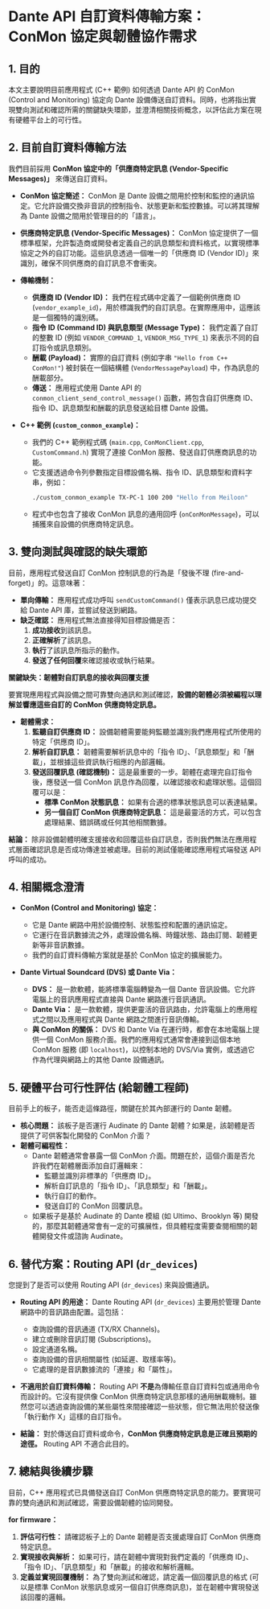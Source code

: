 # Dante API 自訂資料傳輸方案：ConMon 協定與韌體協作需求

## 1. 目的

本文主要說明目前應用程式 (C++ 範例) 如何透過 Dante API 的 ConMon (Control and Monitoring) 協定向 Dante 設備傳送自訂資料。同時，也將指出實現雙向測試和確認所需的關鍵缺失環節，並澄清相關技術概念，以評估此方案在現有硬體平台上的可行性。

## 2. 目前自訂資料傳輸方法

我們目前採用 **ConMon 協定中的「供應商特定訊息 (Vendor-Specific Messages)」** 來傳送自訂資料。

*   **ConMon 協定簡述：** ConMon 是 Dante 設備之間用於控制和監控的通訊協定。它允許設備交換非音訊的控制指令、狀態更新和監控數據。可以將其理解為 Dante 設備之間用於管理目的的「語言」。

*   **供應商特定訊息 (Vendor-Specific Messages)：** ConMon 協定提供了一個標準框架，允許製造商或開發者定義自己的訊息類型和資料格式，以實現標準協定之外的自訂功能。這些訊息透過一個唯一的「供應商 ID (Vendor ID)」來識別，確保不同供應商的自訂訊息不會衝突。

*   **傳輸機制：**
    *   **供應商 ID (Vendor ID)：** 我們在程式碼中定義了一個範例供應商 ID (`vendor_example_id`)，用於標識我們的自訂訊息。在實際應用中，這應該是一個獨特的識別碼。
    *   **指令 ID (Command ID) 與訊息類型 (Message Type)：** 我們定義了自訂的整數 ID (例如 `VENDOR_COMMAND_1`, `VENDOR_MSG_TYPE_1`) 來表示不同的自訂指令或訊息類別。
    *   **酬載 (Payload)：** 實際的自訂資料 (例如字串 `"Hello from C++ ConMon!"`) 被封裝在一個結構體 (`VendorMessagePayload`) 中，作為訊息的酬載部分。
    *   **傳送：** 應用程式使用 Dante API 的 `conmon_client_send_control_message()` 函數，將包含自訂供應商 ID、指令 ID、訊息類型和酬載的訊息發送給目標 Dante 設備。

*   **C++ 範例 (`custom_conmon_example`)：**
    *   我們的 C++ 範例程式碼 (`main.cpp`, `ConMonClient.cpp`, `CustomCommand.h`) 實現了連接 ConMon 服務、發送自訂供應商訊息的功能。
    *   它支援透過命令列參數指定目標設備名稱、指令 ID、訊息類型和資料字串，例如：
        ```bash
        ./custom_conmon_example TX-PC-1 100 200 "Hello from Meiloon"
        ```
    *   程式中也包含了接收 ConMon 訊息的通用回呼 (`onConMonMessage`)，可以捕獲來自設備的供應商特定訊息。

## 3. 雙向測試與確認的缺失環節

目前，應用程式發送自訂 ConMon 控制訊息的行為是「發後不理 (fire-and-forget)」的。這意味著：

*   **單向傳輸：** 應用程式成功呼叫 `sendCustomCommand()` 僅表示訊息已成功提交給 Dante API 庫，並嘗試發送到網路。
*   **缺乏確認：** 應用程式無法直接得知目標設備是否：
    1.  **成功接收**到該訊息。
    2.  **正確解析**了該訊息。
    3.  **執行**了該訊息所指示的動作。
    4.  **發送了任何回覆**來確認接收或執行結果。

**關鍵缺失：韌體對自訂訊息的接收與回覆支援**

要實現應用程式與設備之間可靠雙向通訊和測試確認，**設備的韌體必須被編程以理解並響應這些自訂的 ConMon 供應商特定訊息。**

*   **韌體需求：**
    1.  **監聽自訂供應商 ID：** 設備韌體需要能夠監聽並識別我們應用程式所使用的特定「供應商 ID」。
    2.  **解析自訂訊息：** 韌體需要解析訊息中的「指令 ID」、「訊息類型」和「酬載」，並根據這些資訊執行相應的內部邏輯。
    3.  **發送回覆訊息 (確認機制)：** 這是最重要的一步。韌體在處理完自訂指令後，應發送一個 ConMon 訊息作為回覆，以確認接收和處理狀態。這個回覆可以是：
        *   **標準 ConMon 狀態訊息：** 如果有合適的標準狀態訊息可以表達結果。
        *   **另一個自訂 ConMon 供應商特定訊息：** 這是最靈活的方式，可以包含處理結果、錯誤碼或任何其他相關數據。

**結論：** 除非設備韌體明確支援接收和回覆這些自訂訊息，否則我們無法在應用程式層面確認訊息是否成功傳達並被處理。目前的測試僅能確認應用程式端發送 API 呼叫的成功。

## 4. 相關概念澄清

*   **ConMon (Control and Monitoring) 協定：**
    *   它是 Dante 網路中用於設備控制、狀態監控和配置的通訊協定。
    *   它運行在音訊數據流之外，處理設備名稱、時鐘狀態、路由訂閱、韌體更新等非音訊數據。
    *   我們的自訂資料傳輸方案就是基於 ConMon 協定的擴展能力。

*   **Dante Virtual Soundcard (DVS) 或 Dante Via：**
    *   **DVS：** 是一款軟體，能將標準電腦轉變為一個 Dante 音訊設備。它允許電腦上的音訊應用程式直接與 Dante 網路進行音訊通訊。
    *   **Dante Via：** 是一款軟體，提供更靈活的音訊路由，允許電腦上的應用程式之間以及應用程式與 Dante 網路之間進行音訊傳輸。
    *   **與 ConMon 的關係：** DVS 和 Dante Via 在運行時，都會在本地電腦上提供一個 ConMon 服務介面。我們的應用程式通常會連接到這個本地 ConMon 服務 (即 `localhost`)，以控制本地的 DVS/Via 實例，或透過它作為代理與網路上的其他 Dante 設備通訊。

## 5. 硬體平台可行性評估 (給韌體工程師)

目前手上的板子，能否走這條路徑，關鍵在於其內部運行的 Dante 韌體。

*   **核心問題：** 該板子是否運行 Audinate 的 Dante 韌體？如果是，該韌體是否提供了可供客製化開發的 ConMon 介面？
*   **韌體可編程性：**
    *   Dante 韌體通常會暴露一個 ConMon 介面。問題在於，這個介面是否允許我們在韌體層面添加自訂邏輯來：
        *   監聽並識別非標準的「供應商 ID」。
        *   解析自訂訊息的「指令 ID」、「訊息類型」和「酬載」。
        *   執行自訂的動作。
        *   發送自訂的 ConMon 回覆訊息。
    *   如果板子是基於 Audinate 的 Dante 模組 (如 Ultimo、Brooklyn 等) 開發的，那麼其韌體通常會有一定的可擴展性，但具體程度需要查閱相關的韌體開發文件或諮詢 Audinate。

## 6. 替代方案：Routing API (`dr_devices`)

您提到了是否可以使用 Routing API (`dr_devices`) 來與設備通訊。

*   **Routing API 的用途：** Dante Routing API (`dr_devices`) 主要用於管理 Dante 網路中的音訊路由配置。這包括：
    *   查詢設備的音訊通道 (TX/RX Channels)。
    *   建立或刪除音訊訂閱 (Subscriptions)。
    *   設定通道名稱。
    *   查詢設備的音訊相關屬性 (如延遲、取樣率等)。
    *   它處理的是音訊數據流的「連接」和「屬性」。

*   **不適用於自訂資料傳輸：** Routing API **不是**為傳輸任意自訂資料包或通用命令而設計的。它沒有提供像 ConMon 供應商特定訊息那樣的通用酬載機制。雖然您可以透過查詢設備的某些屬性來間接確認一些狀態，但它無法用於發送像「執行動作 X」這樣的自訂指令。

*   **結論：** 對於傳送自訂資料或命令，**ConMon 供應商特定訊息是正確且預期的途徑。** Routing API 不適合此目的。

## 7. 總結與後續步驟

目前，C++ 應用程式已具備發送自訂 ConMon 供應商特定訊息的能力。要實現可靠的雙向通訊和測試確認，需要設備韌體的協同開發。

**for firmware：**

1.  **評估可行性：** 請確認板子上的 Dante 韌體是否支援處理自訂 ConMon 供應商特定訊息。
2.  **實現接收與解析：** 如果可行，請在韌體中實現對我們定義的「供應商 ID」、「指令 ID」、「訊息類型」和「酬載」的接收和解析邏輯。
3.  **定義並實現回覆機制：** 為了雙向測試和確認，請定義一個回覆訊息的格式 (可以是標準 ConMon 狀態訊息或另一個自訂供應商訊息)，並在韌體中實現發送該回覆的邏輯。
